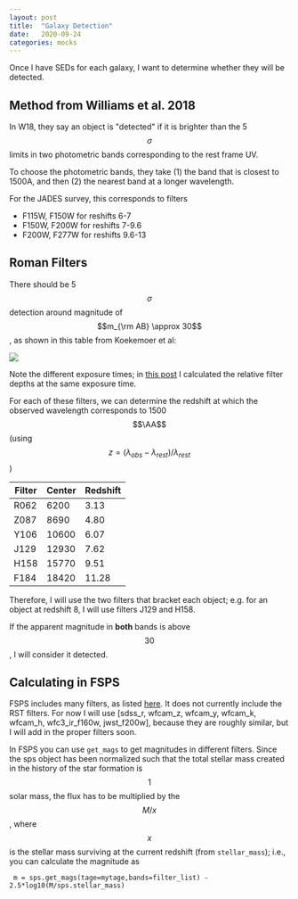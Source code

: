 ```yaml
---
layout: post
title:  "Galaxy Detection"
date:   2020-09-24
categories: mocks
---
```


Once I have SEDs for each galaxy, I want to determine whether they will be detected.

## Method from Williams et al. 2018

In W18, they say an object is "detected" if it is brighter than the 5$$\sigma$$ limits in two photometric bands corresponding to the rest frame UV.


To choose the photometric bands, they take (1) the band that is closest to 1500A, and then (2) the nearest band at a longer wavelength.

For the JADES survey, this corresponds to filters
- F115W, F150W for reshifts 6-7
- F150W, F200W for reshifts 7-9.6
- F200W, F277W for reshifts 9.6-13


## Roman Filters

There should be 5$$\sigma$$ detection around magnitude of $$m_{\rm AB} \approx 30$$, as shown in this table from Koekemoer et al:

<img src="{{ site.baseurl }}/assets/plots/20200924_filters.png">

Note the different exposure times; in <a href="https://ndrakos.github.io/blog/mocks/Limiting_Magnitudes/">this post</a> I calculated the relative filter depths at the same exposure time.


For each of these filters, we can determine the redshift at which the observed wavelength corresponds to 1500$$\AA$$ (using $$z=(\lambda_{obs}-\lambda_{rest})/\lambda_{rest}$$)


|Filter|Center|Redshift|
|------|------|------|
| R062 | 6200| 3.13|
| Z087 | 8690| 4.80|
| Y106 | 10600| 6.07|
| J129 | 12930| 7.62|
| H158 | 15770| 9.51|
| F184 | 18420 | 11.28|

Therefore, I will use the two filters that bracket each object; e.g. for an object at redshift 8, I will use filters J129 and H158.

If the apparent magnitude in **both** bands is above $$30$$, I will consider it detected.


## Calculating in FSPS

FSPS includes many filters, as listed <a href="http://dfm.io/python-fsps/current/filters/">here</a>. It does not currently include the RST filters. For now I will use [sdss_r, wfcam_z, wfcam_y, wfcam_k, wfcam_h, wfc3_ir_f160w, jwst_f200w], because they are roughly similar, but I will add in the proper filters soon.

In FSPS you can use <code>get_mags</code> to get magnitudes in different filters. Since the sps object has been normalized such that the total stellar mass created in the history of the star formation is $$1$$ solar mass, the flux has to be multiplied by the $$M/x$$, where $$x$$ is the stellar mass surviving at the current redshift (from <code>stellar_mass</code>);  i.e., you can calculate the magnitude as

<code> m = sps.get_mags(tage=mytage,bands=filter_list) - 2.5*log10(M/sps.stellar_mass) <code>
